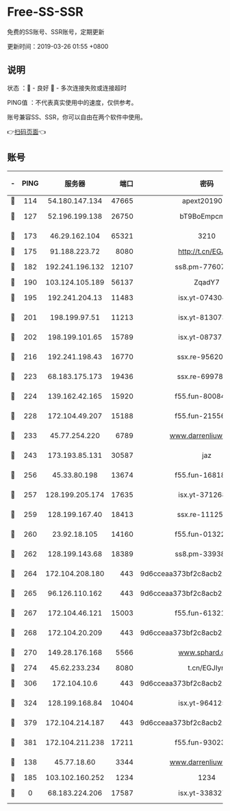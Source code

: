 # Free-SS-SSR

免费的SS账号、SSR账号，定期更新

更新时间：2019-03-26 01:55 +0800

## 说明

状态     ：🙂 - 良好 🙁 - 多次连接失败或连接超时

PING值   ：不代表真实使用中的速度，仅供参考。

账号兼容SS、SSR，你可以自由在两个软件中使用。

👉[扫码页面](https://liesauer.github.io/Free-SS-SSR/)👈

## 账号

|-|PING|服务器|端口|密码|加密方式|区域|
|:----:|:----:|:-----:|-----:|:----:|:----:|:----:|
|🙂|114|54.180.147.134|47665|apext2019001|chacha20|KR|
|🙂|127|52.196.199.138|26750|bT9BoEmpcmP7|aes-256-cfb|JP|
|🙂|173|46.29.162.104|65321|3210|aes-256-ctr|RU|
|🙂|175|91.188.223.72|8080|http://t.cn/EGJIyrl|rc4-md5|RU|
|🙂|182|192.241.196.132|12107|ss8.pm-77607879|aes-256-cfb|US|
|🙂|190|103.124.105.189|56137|ZqadY7|chacha20|CN|
|🙂|195|192.241.204.13|11483|isx.yt-07430483|aes-256-cfb|US|
|🙂|201|198.199.97.51|11213|isx.yt-81307363|aes-256-cfb|US|
|🙂|202|198.199.101.65|15789|isx.yt-08737172|aes-256-cfb|US|
|🙂|216|192.241.198.43|16770|ssx.re-95620121|aes-256-cfb|US|
|🙂|223|68.183.175.173|19436|ssx.re-69978912|aes-256-cfb|US|
|🙂|224|139.162.42.165|15920|f55.fun-80084282|aes-256-cfb|SG|
|🙂|228|172.104.49.207|15188|f55.fun-21556723|aes-256-cfb|SG|
|🙂|233|45.77.254.220|6789|www.darrenliuwei.com|aes-256-cfb|SG|
|🙂|243|173.193.85.131|30587|jaz|aes-256-cfb|US|
|🙂|256|45.33.80.198|13674|f55.fun-16818858|aes-256-cfb|US|
|🙂|257|128.199.205.174|17635|isx.yt-37126859|aes-256-cfb|SG|
|🙂|259|128.199.167.40|18413|ssx.re-11125566|aes-256-cfb|SG|
|🙂|260|23.92.18.105|14160|f55.fun-01322575|aes-256-cfb|US|
|🙂|262|128.199.143.68|18389|ss8.pm-33938074|aes-256-cfb|SG|
|🙂|264|172.104.208.180|443|9d6cceaa373bf2c8acb22e60b6a58be6|aes-256-cfb|US|
|🙂|265|96.126.110.162|443|9d6cceaa373bf2c8acb22e60b6a58be6|aes-256-cfb|US|
|🙂|267|172.104.46.121|15003|f55.fun-61321984|aes-256-cfb|SG|
|🙂|268|172.104.20.209|443|9d6cceaa373bf2c8acb22e60b6a58be6|aes-256-cfb|US|
|🙂|270|149.28.176.168|5566|www.sphard.com|aes-256-cfb|AU|
|🙂|274|45.62.233.234|8080|t.cn/EGJIyrl|rc4-md5|CA|
|🙂|306|172.104.10.6|443|9d6cceaa373bf2c8acb22e60b6a58be6|aes-256-cfb|US|
|🙂|324|128.199.168.84|10404|isx.yt-96412593|aes-256-cfb|SG|
|🙂|379|172.104.214.187|443|9d6cceaa373bf2c8acb22e60b6a58be6|aes-256-cfb|US|
|🙂|381|172.104.211.238|17211|f55.fun-93023249|aes-256-cfb|US|
|🙂|138|45.77.18.60|3344|www.darrenliuwei.com|aes-256-cfb|JP|
|🙁|185|103.102.160.252|1234|1234|rc4-md5|JP|
|🙁|0|68.183.224.206|17587|isx.yt-33832783|aes-256-cfb|SG|
